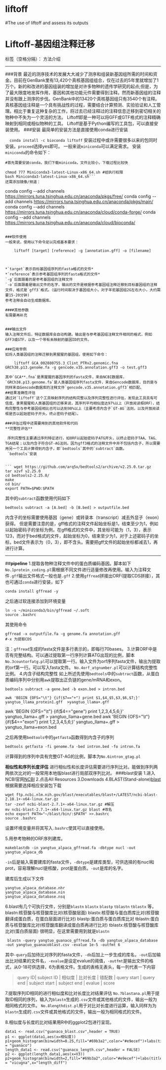 # liftoff
#The use of liftoff and assess its outputs
# Liftoff-基因组注释迁移

标签（空格分隔）： 方法介绍

---
###背景
    最近的测序技术的发展大大减少了测序和组装新基因组所需的时间和资金。目前在GenBank里有13,420个真核基因组组合，仅在过去的5年里就增加了1万个。新的和改进的基因组装的增加是对许多物种的遗传学研究的起点;但是，为了最大限度地发挥作用，基因和其他功能元件需要得到注释。然而新基因组的注释并没有跟上测序的步伐。GenBank中的13420个真核基因组只有3540个有注释。真核基因组注释是一个具有挑战性的过程，需要结合计算预测、实验验证和人工管理。相比于重复这种复杂的工作，将过去已经注释过的注释信息迁移到密切相关的物种中不失为一个灵活的方法。
    Liftoff即是一种可以将GFF或GTF格式的注释精确映射到相同或相似物种的工具。
    Liftoff是基于Python编写的工具包，可以直接安装使用。
###安装
最简单的安装方法是直接使用conda进行安装

 ```  conda install -c bioconda liftoff```
 安装过程中或许需要很多以来的包同时安装。`proceed`选择yes即可。
一般来说`miniconda`可以满足需求。
安装`miniconda`的命令如下：

    #首先需要安装conda，我们下载minicoda，文件比较小，下载过程比较快
```wget https://repo.continuum.io/miniconda/Miniconda3-latest-Linux-x86_64.sh
chmod 777 Miniconda3-latest-Linux-x86_64.sh #给执行权限
bash Miniconda3-latest-Linux-x86_64.sh```
还需添加镜像/频道：

```
conda config --add channels https://mirrors.tuna.tsinghua.edu.cn/anaconda/pkgs/free/
conda config --add channels https://mirrors.tuna.tsinghua.edu.cn/anaconda/pkgs/main/
conda config --add channels https://mirrors.tuna.tsinghua.edu.cn/anaconda/cloud/conda-forge/
conda config --add channels https://mirrors.tuna.tsinghua.edu.cn/anaconda/cloud/bioconda/
```

###软件使用
一般来说，使用以下命令足以完成基本要求：

    liftoff [target] [reference] -g [annotation.gff] -o [filename]



*`target`表示目标基因组序列的fasta格式的文件*
*`reference`表示参考基因组序列的fasta格式的文件*
`-g`后面跟着的是参考基因组的注释文件
`-o`后面跟着是输出文件的名字，输出的文件是根据参考基因组注释迁移到目标基因组的注释文件，格式是`gff3`格式。（运行时间取决于基因组大小，对于羊驼基因组2G左右大小，大约需要15-20分钟)
参考注释会自动生成数据库。

####其他参数
有需要再补充


###输出文件
输入注释文件后，特征数据库会自动构建。输出是与参考基因组注释文件相同的格式，例如GFF3或GTF，以及一个带有未映射的基因ID的文件。

###应用举例
如将人类基因组的注释迁移到黑猩猩的基因组，使用如下命令：

    liftoff GCA_002880755.3_Clint_PTRv2.genomic.fna GRCh38.p13.genome.fa -g gencode.v35.annotation.gff3 -o test.gff3

其中`GCA**.fna`是黑猩猩的基因序列的fasta文件，来自NCBI数据库，`GRCh38.p13.genome.fa`是人类基因组序列fasta文件，来自Gencode数据库，目的是与同样来自Gencode数据库的注释文件`gencode.v35.annotation.gff3`相匹配。
##结果准确性评估
通过对`liftoff`这个工具映射序列的结构完整以及序列完整性进行评估，发现此工具具有可信度。拿黑猩猩和人类基因组的迁移来说，其序列平均相似度达97%以上（开放阅读框ORF），结构完整性与参考基因组相比也可以达到98%以上（主要考虑内含子`GT-AG`法则，以及开放阅读框是否以起始密码子开头，终止密码子结尾）。

###评估过程中还需要用到的其他软件和代码
**完整性评估**

 序列完整性主要通过序列特征进行，如ORF以起始密码子ATG开头，以终止密码子TAA、TAG、TGA结尾；以及内含子符合GT-AG法则。因为gff3格式的注释文件中并不包括内含子，所以需要用另一个工具计算得到内含子，即`bedtools`其中的`subtract`函数。
 `bedtools`安装

 
``` wget https://github.com/arq5x/bedtools2/archive/v2.25.0.tar.gz
tar xzvf v2.25.0 
cd bedtools2-2.25.0/
make
cd bin/
export PATH=$PWD:$PATH
```
其中的`subtract`函数使用代码如下

    bedtools subtract -a [A.bed] -b [B.bed] > outputfile.bed
   
内含子的坐标需要使用基因（gene）或转录本（transcript）减去外显子（exon）获得。
但是需要注意的是，gff格式的注释文件起始坐标是1，结束至少为1，例如以起始密码子的坐标为例，在gff格式的文件中，其坐标可能为（1，3），表示123，而对于bed格式的文件，起始坐标为0，结束至少为1，对于上述密码子的坐标，bed文件表示为（0，3），即不含头。需要把gff文件的起始坐标都减去1，再进行计算。


------------
##**pipeline**
1.提取各物种注释文件中的蛋白质编码基因。脚本如下`No.1protein_coding.pl`需根据不同文件进行适量修改再使用。输入为注释文件`.gff`输出文件格式一般也是`.gff`
2.使用`gffread`拼接出ORF(提取CDS拼接），其也可通过`conda`进行安装，如下

    conda install gffread -y


之后通过软连接添加到环境变量

    ln -s ~/miniconda3/bin/gffread ~/.soft
    source .bashrc
    
    
其使用命令

    gffread -x outputfile.fa -g genome.fa annotation.gff
    #-x 为提取CDS
    
注：`gffread`生成的fasta文件是多行表示的，即每行70bases。
3.计算ORF中是否有完整结构。可以通过提取第一行序列计算ATG出现的比例，脚本`No.3countorfatg.pl`可以提取第一行。输入文件为orf序列fasta文件，输出为提取的orf第一行。可以写入fasta文件。
`No.4orf_atgnumber.pl`可以计算结构完整性比例。
4.内含子结构完整性
如上所述先使用`bedtools`中的`subtract`函数，从蛋白质编码序列中分别用`awk`提取出正负链的gene/mRNA和exon。

    bedtools subtract -a gene.bed -b exon.bed > intron.bed

    awk 'BEGIN {OFS="\t"} {if($7=="+") print $1,$4,$5,$3,$6,$7;}' yangtuo_llama_protein1.gff  >yangtuo_llama+.gff
awk 'BEGIN {OFS="\t"} {if($4=="gene") print $1,$2,$3,$4,$5,$6;}' yangtuo_llama+.gff > yangtuo_llama+gene.bed
awk 'BEGIN {OFS="\t"} {if($4=="exon") print $1,$2,$3,$4,$5,$6;}' yangtuo_llama+.gff > yangtuo_llama+exon.bed



之后再使用`bedtools`中的`getfasta`函数得到内含子的序列

    bedtools getfasta -fi genome.fa -bed intron.bed -fo intron.fa
计算得到的序列中具有完整GT-AG的比例，脚本为`No.6intron_gtag.pl`

**相似性和序列长度评估**
进行相似性和长度评估需要进行序列比对。能做到序列两两依次比对的一般常用本地版blast进行局部双序列比对。
###blast安装
1.进入NCBI官网[NCBI][1]
2.点击All Resources
3.Downloads
4.BLAST(Stand-alone)[blast][2]根据需要选择相应安装包下载

    wget ftp.ncbi.nlm.nih.gov/blast/executables/blast+/LATEST/ncbi-blast-2.10.1+-x64-linux.tar.gz
    tar -zxvf ncbi-blast-2.7.1+-x64-linux.tar.gz #解压
    mv ncbi-blast-2.7.1+-x64-linux.tar.gz blast #改名
    echo export PATH="~/blast/bin/:$PATH" >>.bashrc 
    source .bashrc


设置坏境变量并将其写入`.bashrc`使其可以直接使用。



5.用参考物种的ORF序列建库。

    makeblastdb -in yangtuo_alpaca_gffread.fa -dbtype nucl -out yangtuo_alpaca_db
  `-in`后是输入需要建库的fasta文件，`-dbtype`是建库类型，可供选择的有nucl和prot，容易理解nucl是核酸，prot是蛋白质。`-out`是库的名字。

建库后生成以下文件

    yangtuo_alpaca_database.nhr
    yangtuo_alpaca_database.nin
    yangtuo_alpaca_database.nsq

6.blast有几个可执行文件，分别是`blastn`  `blastx`  `blastp`   `tblastn`   `tblastx` 等，
blastn:核苷酸与核苷酸库比对(核苷酸层面)
blastx:核苷酸与蛋白质库比对(核苷酸翻译成蛋白质，在蛋白层面进行比对)
blastp:蛋白质与蛋白质库比对
tblastn:蛋白质与核苷酸库比对(核苷酸库翻译成蛋白质再进行比对)
tblastx:核苷酸与核苷酸库比对(蛋白质层面)
很明显，在这里需要用到就是`blastn`

     blastn -query yangtuo_guanaco_gffread.fa -db yangtuo_alpaca_database -out yangtuo_guanacoblast.csv -evalue 1e-5 -outfmt 6
其中`-query`后加待比对序列的fasta文件，`-db`后加上一步生成的库名，`-out`后加输出比对结果的文件名，`-evalue`是设定evalue的阈值，`-outfmt`是输出文件的格式，从0-18可供选择，6为表格文件。生成的表格无表头，每一列代表一下内容

> query ID|    subject ID |  相似度  |  比对长度 |   错配数 |   query start |   query end |   subject start  |  subject end    |    evalue |    score

7.提取序列ID相同的进行相似度和比对长度比对结果评估
`No.7blastana.pl`用于提取ID相同的序列，输入为`blastn`生成的`.csv`文件或其他格式的文件，输出一般为相同格式的文件。
`No.8lengthdist.pl`用于对比对长度进行运算，输入同样为为`blastn`生成的`.csv`文件或其他格式的文件，输出一般为相同格式的文件。

8.相似度与长度的比对结果用R中的ggplot2包进行呈现。

    data1 <- read.csv("guanaco_blast.csv",header = TRUE)
    p1 <- ggplot(data1,aes(x=相似度))
    p1+geom_histogram(binwidth=0.25,fill="#69b3a2",color="#e9ecef")+labs(title = "guanaco")
    length_data1 <- read.csv("guanaco_length.csv",header = FALSE)
    p2 <- ggplot(length_data1,aes(x=V3))
    p2+geom_histogram(binwidth=2,fill="#69b3a2",color="#e9ecef")+labs(title = "vicugna",x="length_diff")


    
    

  [1]: https://www.ncbi.nlm.nih.gov/
  [2]: ftp://ftp.ncbi.nlm.nih.gov/blast/executables/blast+/LATEST/
